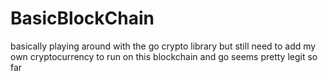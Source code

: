 # BasicBlockChain
basically playing around with the go crypto library but still need to add my own cryptocurrency to run on this blockchain and go seems pretty legit so far
